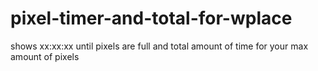 # pixel-timer-and-total-for-wplace
shows xx:xx:xx until pixels are full and total amount of time for your max amount of pixels
